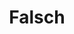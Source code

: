 ---
layout: question
title: "Falsch"
description: "Nein, unsere Kirche ist etwas größer... oder doch kleiner?"
answers:
    - text: "Versuche es noch einmal."
      link: "/radolfzell/muenster.html"
---